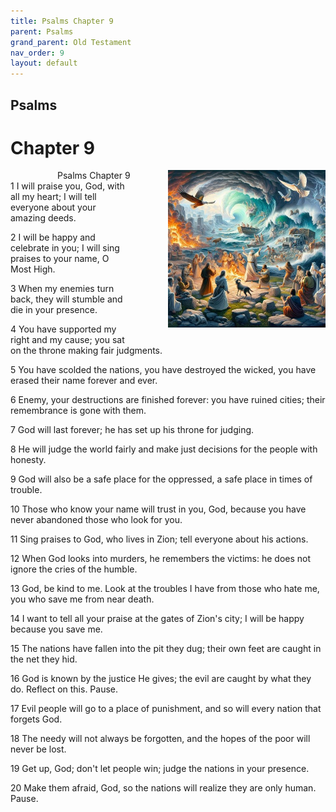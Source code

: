 ```yaml
---
title: Psalms Chapter 9
parent: Psalms
grand_parent: Old Testament
nav_order: 9
layout: default
---
```


## Psalms

# Chapter 9

<div style="clear: both; text-align: right;">
    <div style="max-width: 50%; height: auto; float: right; margin: 0 0 10px 10px; padding-left: 10%;">
        <img src="/assets/Image/Psalms/500/9.jpg" alt="Psalms Chapter 9" class="chapter-image">
    </div>
    <figcaption style="font-size: 14px; text-align: right;">Psalms Chapter 9</figcaption>
</div>
1 I will praise you, God, with all my heart; I will tell everyone about your amazing deeds.

2 I will be happy and celebrate in you; I will sing praises to your name, O Most High.

3 When my enemies turn back, they will stumble and die in your presence.

4 You have supported my right and my cause; you sat on the throne making fair judgments.

5 You have scolded the nations, you have destroyed the wicked, you have erased their name forever and ever.

6 Enemy, your destructions are finished forever: you have ruined cities; their remembrance is gone with them.

7 God will last forever; he has set up his throne for judging.

8 He will judge the world fairly and make just decisions for the people with honesty.

9 God will also be a safe place for the oppressed, a safe place in times of trouble.

10 Those who know your name will trust in you, God, because you have never abandoned those who look for you.

11 Sing praises to God, who lives in Zion; tell everyone about his actions.

12 When God looks into murders, he remembers the victims: he does not ignore the cries of the humble.

13 God, be kind to me. Look at the troubles I have from those who hate me, you who save me from near death.

14 I want to tell all your praise at the gates of Zion's city; I will be happy because you save me.

15 The nations have fallen into the pit they dug; their own feet are caught in the net they hid.

16 God is known by the justice He gives; the evil are caught by what they do. Reflect on this. Pause.

17 Evil people will go to a place of punishment, and so will every nation that forgets God.

18 The needy will not always be forgotten, and the hopes of the poor will never be lost.

19 Get up, God; don't let people win; judge the nations in your presence.

20 Make them afraid, God, so the nations will realize they are only human. Pause.


